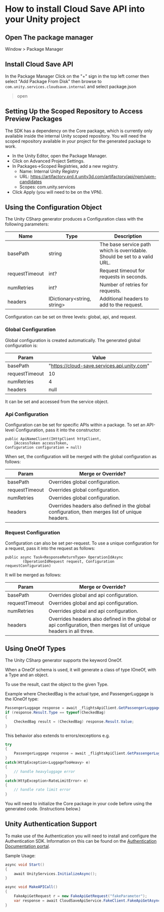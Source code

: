 # How to install Cloud Save API into your Unity project

## Open The package manager

Window > Package Manager

## Install Cloud Save API

In the Package Manager Click on the "+" sign in the top left corner then select
"Add Package From Disk" then browse to `com.unity.services.cloudsave.internal` and select package.json
> open

## Setting Up the Scoped Repository to Access Preview Packages

The SDK has a dependency on the Core package, which is currently only available
inside the internal Unity scoped repository. You will need the scoped repository
available in your project for the generated package to work.

* In the Unity Editor, open the Package Manager.
* Click on Advanced Project Settings.
* In Packages->Scoped Registries, add a new registry.
    * Name: Internal Unity Registry
    * URL: https://artifactory.prd.it.unity3d.com/artifactory/api/npm/upm-candidates
    * Scopes: com.unity.services
* Click Apply (you will need to be on the VPN).

## Using the Configuration Object

The Unity CSharp generator produces a Configuration class with the following
parameters:

| Name      | Type | Description |
| ----------- | ----------- | ----------- |
|basePath| string | The base service path which is overridable. Should be set to a valid URL.|
|requestTimeout| int? | Request timeout for requests in seconds. |
|numRetries | int? | Number of retries for requests.|
|headers| IDictionary<string, string> | Additional headers to add to the request.|

Configuration can be set on three levels: global, api, and request.

### Global Configuration

Global configuration is created automatically. The generated global
configuration is:

| Param      | Value |
| ----------- | ----------- |
|basePath| "https://cloud-save.services.api.unity.com"|
|requestTimeout| 10 |
|numRetries | 4 |
|headers| null |

It can be set and accessed from the service object.

### Api Configuration
Configuration can be set for specific APIs within a package. To set an API-level
Configuration, pass it into the constructor:

```
public ApiNameClient(IHttpClient httpClient,
    IAccessToken accessToken,
Configuration configuration = null)
```

When set, the configuration will be merged with the global configuration as
follows:

| Param      | Merge or Override? |
| ----------- | ----------- |
|basePath| Overrides global configuration.|
|requestTimeout| Overrides global configuration. |
|numRetries | Overrides global configuration. |
|headers| Overrides headers also defined in the global configuration, then merges list of unique headers. |

### Request Configuration

Configuration can also be set per-request. To use a unique configuration for a
request, pass it into the request as follows:

```
public async Task<ResponseReturnType> OperationIdAsync
        (OperationIdRequest request, Configuration requestConfiguration)
```

It will be merged as follows:

| Param      | Merge or Override? |
| ----------- | ----------- |
|basePath| Overrides global and api configuration.|
|requestTimeout| Overrides global and api configuration. |
|numRetries | Overrides global and api configuration. |
|headers| Overrides headers also defined in the global or api configuration, then merges list of unique headers in all three. |

## Using OneOf Types
The Unity CSharp generator supports the keyword OneOf.

When a OneOf schema is used, it will generate a class of type IOneOf, with a
Type and an object.

To use the result, cast the object to the given Type.

Example where CheckedBag is the actual type, and PassengerLuggage is the IOneOf
type:
```csharp
PassengerLuggage response = await _flightsApiClient.GetPassengerLuggageAsync(request);
if (response.Result.Type == typeof(CheckedBag)
{
    CheckedBag result = (CheckedBag) response.Result.Value;
}
```

This behavior also extends to errors/exceptions e.g.

```csharp
try
{
    PassengerLuggage response = await _flightsApiClient.GetPassengerLuggageAsync(request);
}
catch(HttpException<LuggageTooHeavy> e)
{
    // handle heavyluggage error
}
catch(HttpException<RateLimitError> e)
{
    // handle rate limit error
}
```

You will need to initialize the Core package in your code before using the
generated code. (Instructions below.)
## Unity Authentication Support

To make use of the Authentication you will need to install and configure the
Authentication SDK. Information on this can be found on the
[Authentication Documentation portal](https://docs.unity.com/authentication/).

Sample Usage:
```csharp
async void Start()
{
    await UnityServices.InitializeAsync();
}

async void MakeAPICall()
{
    FakeApiGetRequest r = new FakeApiGetRequest("fakeParameter");
    var response = await CloudSaveApiService.FakeClient.FakeApiGetAsync(r);
}
```


